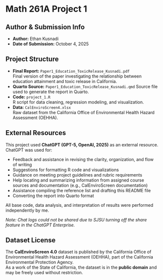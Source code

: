 # Math 261A Project 1

## Author & Submission Info
- **Author:** Ethan Kusnadi  
- **Date of Submission:** October 4, 2025  

## Project Structure
- **Final Report:** `Paper1_Education_ToxicRelease_Kusnadi.pdf`  
  Final version of the paper investigating the relationship between education attainment and toxic release in California.
- **Quarto Source:** `Paper1_Education_ToxicRelease_Kusnadi.qmd`
  Source file used to generate the report in Quarto.
- **Code:** `project_1.R`  
  R script for data cleaning, regression modeling, and visualization.  
- **Data:** `CalEnviroScreen4.xlsx`  
  Raw dataset from the California Office of Environmental Health Hazard Assessment (OEHHA).  

## External Resources
This project used **ChatGPT (GPT-5, OpenAI, 2025)** as an external resource. ChatGPT was used for:  
- Feedback and assistance in revising the clarity, organization, and flow of writing
- Suggestions for formatting R code and visualizations
- Guidance on meeting project guidelines and rubric requirements
- Help locating and summarizing information from assigned course sources and documentation (e.g., CalEnviroScreen documentation)
- Assistance compiling the reference list and drafting this README file
- Converting the report into Quarto format  

All base code, data analysis, and interpretation of results were performed independently by me.  

*Note: Chat logs could not be shared due to SJSU turning off the share feature in the ChatGPT Enterprise.*

## Dataset License
The **CalEnviroScreen 4.0** dataset is published by the California Office of Environmental Health Hazard Assessment (OEHHA), part of the California Environmental Protection Agency.  
As a work of the State of California, the dataset is in the **public domain** and may be freely used without restriction.  
